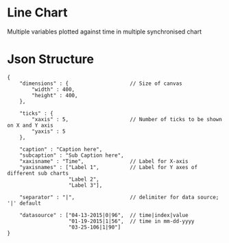 # Line Chart
Multiple variables plotted against time in multiple synchronised chart

# Json Structure

```
{
	"dimensions" : {					// Size of canvas
		"width" : 400,		
		"height" : 400,
	},

	"ticks" : {
		"xaxis" : 5,					// Number of ticks to be shown on X and Y axis
		"yaxis" : 5
	},

	"caption" : "Caption here",
	"subcaption" : "Sub Caption here",
	"xaxisname" : "Time",				// Label for X-axis
	"yaxisnames" : ["Label 1", 			// Label for Y axes of different sub charts
					"Label 2",			 
					"Label 3"],  
					
	"separator" : "|", 					// delimiter for data source; '|' default

	"datasource" : ["04-13-2015|0|96",	// time|index|value
					"01-19-2015|1|56",	// time in mm-dd-yyyy
					"03-25-106|1|90"]			
}
```